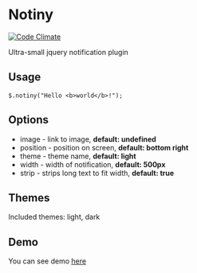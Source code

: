 Notiny
========

[![Code Climate](https://codeclimate.com/github/andreyviktorov/notiny/badges/gpa.svg)](https://codeclimate.com/github/andreyviktorov/notiny)

Ultra-small jquery notification plugin

## Usage

`$.notiny("Hello <b>world</b>!");`

## Options

* image - link to image, **default: undefined**
* position - position on screen, **default: bottom right**
* theme - theme name, **default: light**
* width - width of notification, **default: 500px**
* strip - strips long text to fit width, **default: true**

## Themes

Included themes: light, dark

## Demo

You can see demo [here](http://andreyviktorov.github.io/notiny/)
